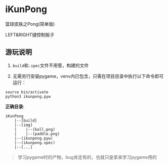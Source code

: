 # iKunPong

篮球皮肤之Pong(简单版)

LEFT&RIGHT键控制板子

## 游玩说明

1. `build`和`.spec`文件不用管，构建的文件

2. 无需另行安装pygame，venv内已包含，只需在项目目录中执行以下命令即可运行：
```shell
source bin/activate
python3 ikunpong.pyw
```

**正确目录**:
```
iKunPong
    |--[build]
    |--[img]
    |    |--(ball.png)
    |    |--(paddle.png)
    |--(ikunpong.pyw)
    |--(ikunpong.spec)
    |--[...]
```

> 学习pygame时的产物，bug肯定有的，也就只是拿来学习pygame用的

